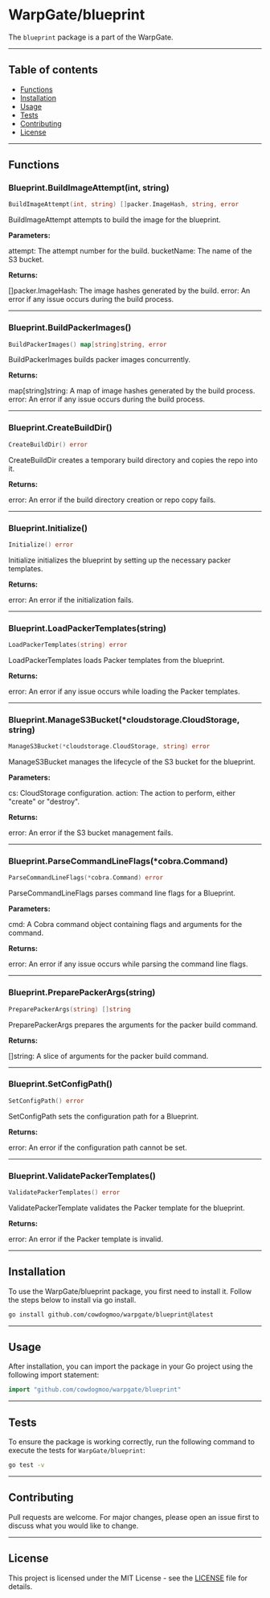 # WarpGate/blueprint

The `blueprint` package is a part of the WarpGate.

---

## Table of contents

- [Functions](#functions)
- [Installation](#installation)
- [Usage](#usage)
- [Tests](#tests)
- [Contributing](#contributing)
- [License](#license)

---

## Functions

### Blueprint.BuildImageAttempt(int, string)

```go
BuildImageAttempt(int, string) []packer.ImageHash, string, error
```

BuildImageAttempt attempts to build the image for the blueprint.

**Parameters:**

attempt: The attempt number for the build.
bucketName: The name of the S3 bucket.

**Returns:**

[]packer.ImageHash: The image hashes generated by the build.
error: An error if any issue occurs during the build process.

---

### Blueprint.BuildPackerImages()

```go
BuildPackerImages() map[string]string, error
```

BuildPackerImages builds packer images concurrently.

**Returns:**

map[string]string: A map of image hashes generated by the build process.
error: An error if any issue occurs during the build process.

---

### Blueprint.CreateBuildDir()

```go
CreateBuildDir() error
```

CreateBuildDir creates a temporary build directory and copies the repo into it.

**Returns:**

error: An error if the build directory creation or repo copy fails.

---

### Blueprint.Initialize()

```go
Initialize() error
```

Initialize initializes the blueprint by setting up the necessary packer templates.

**Returns:**

error: An error if the initialization fails.

---

### Blueprint.LoadPackerTemplates(string)

```go
LoadPackerTemplates(string) error
```

LoadPackerTemplates loads Packer templates from the blueprint.

**Returns:**

error: An error if any issue occurs while loading the Packer templates.

---

### Blueprint.ManageS3Bucket(*cloudstorage.CloudStorage, string)

```go
ManageS3Bucket(*cloudstorage.CloudStorage, string) error
```

ManageS3Bucket manages the lifecycle of the S3 bucket for the blueprint.

**Parameters:**

cs: CloudStorage configuration.
action: The action to perform, either "create" or "destroy".

**Returns:**

error: An error if the S3 bucket management fails.

---

### Blueprint.ParseCommandLineFlags(*cobra.Command)

```go
ParseCommandLineFlags(*cobra.Command) error
```

ParseCommandLineFlags parses command line flags for a Blueprint.

**Parameters:**

cmd: A Cobra command object containing flags and arguments for the command.

**Returns:**

error: An error if any issue occurs while parsing the command line flags.

---

### Blueprint.PreparePackerArgs(string)

```go
PreparePackerArgs(string) []string
```

PreparePackerArgs prepares the arguments for the packer build command.

**Returns:**

[]string: A slice of arguments for the packer build command.

---

### Blueprint.SetConfigPath()

```go
SetConfigPath() error
```

SetConfigPath sets the configuration path for a Blueprint.

**Returns:**

error: An error if the configuration path cannot be set.

---

### Blueprint.ValidatePackerTemplates()

```go
ValidatePackerTemplates() error
```

ValidatePackerTemplate validates the Packer template for the blueprint.

**Returns:**

error: An error if the Packer template is invalid.

---

## Installation

To use the WarpGate/blueprint package, you first need to install it.
Follow the steps below to install via go install.

```bash
go install github.com/cowdogmoo/warpgate/blueprint@latest
```

---

## Usage

After installation, you can import the package in your Go project
using the following import statement:

```go
import "github.com/cowdogmoo/warpgate/blueprint"
```

---

## Tests

To ensure the package is working correctly, run the following
command to execute the tests for `WarpGate/blueprint`:

```bash
go test -v
```

---

## Contributing

Pull requests are welcome. For major changes,
please open an issue first to discuss what
you would like to change.

---

## License

This project is licensed under the MIT
License - see the [LICENSE](https://github.com/CowDogMoo/WarpGate/blob/main/LICENSE)
file for details.

